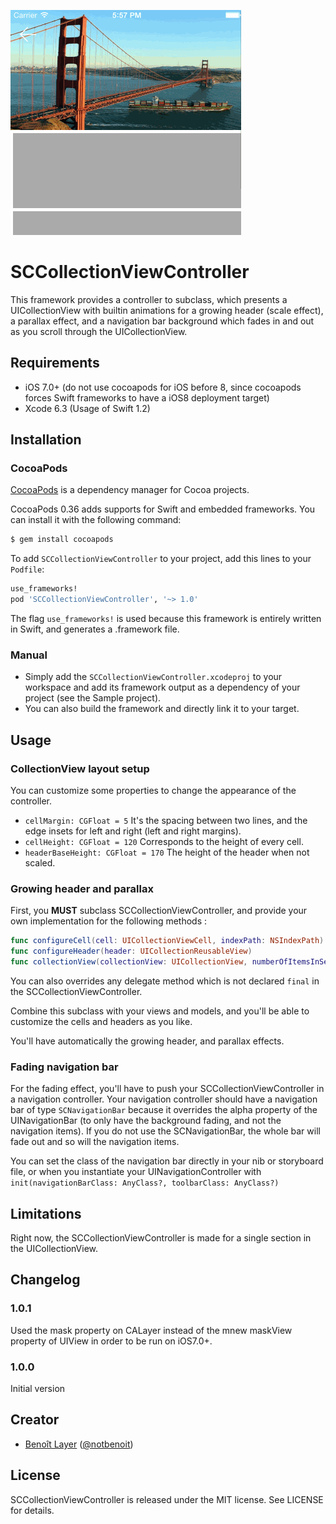 ![SCCollectionViewController](https://raw.githubusercontent.com/notbenoit/notbenoit.github.io/master/images/sccollectionviewcontroller/sccollectionviewcontroller.gif)

# SCCollectionViewController
This framework provides a controller to subclass, which presents a UICollectionView with builtin  animations for a growing header (scale effect), a parallax effect, and a navigation bar background which fades in and out as you scroll through the UICollectionView.

## Requirements

- iOS 7.0+ (do not use cocoapods for iOS before 8, since cocoapods forces Swift frameworks to have a iOS8 deployment target)
- Xcode 6.3 (Usage of Swift 1.2)

## Installation

### CocoaPods
[CocoaPods](http://cocoapods.org) is a dependency manager for Cocoa projects.

CocoaPods 0.36 adds supports for Swift and embedded frameworks. You can install it with the following command:

```bash
$ gem install cocoapods
```

To add `SCCollectionViewController` to your project, add this lines to your  `Podfile`:

```ruby
use_frameworks!
pod 'SCCollectionViewController', '~> 1.0'
```
The flag `use_frameworks!` is used because this framework is entirely written in Swift, and generates a .framework file.

### Manual
- Simply add the `SCCollectionViewController.xcodeproj` to your workspace and add its framework output as a dependency of your project (see the Sample project).
- You can also build the framework and directly link it to your target.

## Usage
### CollectionView layout setup
You can customize some properties to change the appearance of the controller.

* `cellMargin: CGFloat = 5` It's the spacing between two lines, and the edge insets for left and right (left and right margins).
* `cellHeight: CGFloat = 120` Corresponds to the height of every cell.
* `headerBaseHeight: CGFloat = 170` The height of the header when not scaled.


### Growing header and parallax
First, you **MUST** subclass SCCollectionViewController, and provide your own implementation for the following methods :

```swift
func configureCell(cell: UICollectionViewCell, indexPath: NSIndexPath)
func configureHeader(header: UICollectionReusableView)
func collectionView(collectionView: UICollectionView, numberOfItemsInSection section: Int) -> Int
```

You can also overrides any delegate method which is not declared `final` in the SCCollectionViewController.

Combine this subclass with your views and models, and you'll be able to customize the cells and headers as you like.

 You'll have automatically the growing header, and parallax effects.

### Fading navigation bar
For the fading effect, you'll have to push your SCCollectionViewController in a navigation controller.
Your navigation controller should have a navigation bar of type `SCNavigationBar` because it overrides the alpha property of the UINavigationBar (to only have the background fading, and not the navigation items). If you do not use the SCNavigationBar, the whole bar will fade out and so will the navigation items.

You can set the class of the navigation bar directly in your nib or storyboard file, or when you instantiate your UINavigationController with `init(navigationBarClass: AnyClass?, toolbarClass: AnyClass?)`

## Limitations
Right now, the SCCollectionViewController is made for a single section in the UICollectionView.

## Changelog
### 1.0.1
Used the mask property on CALayer instead of the mnew maskView property of UIView in order to be run on iOS7.0+.

### 1.0.0
Initial version

## Creator

- [Benoît Layer](http://github.com/notbenoit) ([@notbenoit](https://twitter.com/notbenoit))

## License

SCCollectionViewController is released under the MIT license. See LICENSE for details.
